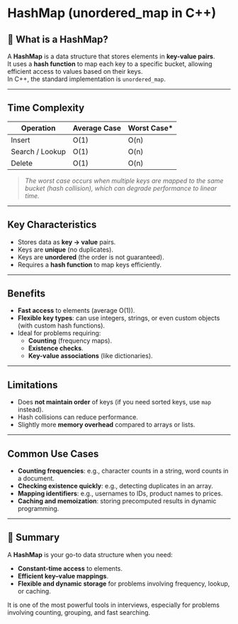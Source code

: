 # HashMap (unordered_map in C++)

## 🧠 What is a HashMap?
A **HashMap** is a data structure that stores elements in **key-value pairs**.  
It uses a **hash function** to map each key to a specific bucket, allowing efficient access to values based on their keys.  
In C++, the standard implementation is `unordered_map`.

---

##  Time Complexity

| Operation       | Average Case | Worst Case* |
|-----------------|--------------|-------------|
| Insert          | O(1)         | O(n)        |
| Search / Lookup | O(1)         | O(n)        |
| Delete          | O(1)         | O(n)        |

> *The worst case occurs when multiple keys are mapped to the same bucket (hash collision), which can degrade performance to linear time.*

---

##  Key Characteristics
- Stores data as **key → value** pairs.
- Keys are **unique** (no duplicates).
- Keys are **unordered** (the order is not guaranteed).
- Requires a **hash function** to map keys efficiently.

---

##  Benefits
- **Fast access** to elements (average O(1)).
- **Flexible key types**: can use integers, strings, or even custom objects (with custom hash functions).
- Ideal for problems requiring:
  - **Counting** (frequency maps).
  - **Existence checks**.
  - **Key-value associations** (like dictionaries).

---

##  Limitations
- Does **not maintain order** of keys (if you need sorted keys, use `map` instead).
- Hash collisions can reduce performance.
- Slightly more **memory overhead** compared to arrays or lists.

---

##  Common Use Cases
- **Counting frequencies**: e.g., character counts in a string, word counts in a document.
- **Checking existence quickly**: e.g., detecting duplicates in an array.
- **Mapping identifiers**: e.g., usernames to IDs, product names to prices.
- **Caching and memoization**: storing precomputed results in dynamic programming.

---

## 🎯 Summary
A **HashMap** is your go-to data structure when you need:
- **Constant-time access** to elements.
- **Efficient key–value mappings**.
- **Flexible and dynamic storage** for problems involving frequency, lookup, or caching.

It is one of the most powerful tools in interviews, especially for problems involving counting, grouping, and fast searching.
